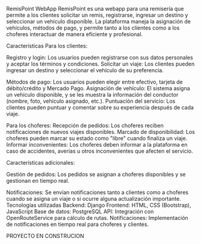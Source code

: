 RemisPoint WebApp
RemisPoint es una webapp para una remisería que permite a los clientes solicitar un remis, registrarse, ingresar un destino y seleccionar un vehículo disponible. La plataforma maneja la asignación de vehículos, métodos de pago, y permite tanto a los clientes como a los choferes interactuar de manera eficiente y profesional.

Características
Para los clientes:

Registro y login: Los usuarios pueden registrarse con sus datos personales y aceptar los términos y condiciones.
Solicitar un viaje: Los clientes pueden ingresar un destino y seleccionar el vehículo de su preferencia.

Métodos de pago: Los usuarios pueden elegir entre efectivo, tarjeta de débito/crédito y Mercado Pago.
Asignación de vehículo: El sistema asigna un vehículo disponible, y se les muestra la información del conductor (nombre, foto, vehículo asignado, etc.).
Puntuación del servicio: Los clientes pueden puntuar y comentar sobre su experiencia después de cada viaje.

Para los choferes:
Recepción de pedidos: Los choferes reciben notificaciones de nuevos viajes disponibles.
Marcado de disponibilidad: Los choferes pueden marcar su estado como "libre" cuando finaliza un viaje.
Informar inconvenientes: Los choferes deben informar a la plataforma en caso de accidentes, averías u otros inconvenientes que afecten el servicio.

Características adicionales:

Gestión de pedidos: Los pedidos se asignan a choferes disponibles y se gestionan en tiempo real.

Notificaciones: Se envían notificaciones tanto a clientes como a choferes cuando se asigna un viaje o si ocurre alguna actualización importante.
Tecnologías utilizadas
Backend: Django
Frontend: HTML, CSS (Bootstrap), JavaScript
Base de datos: PostgreSQL
API: Integración con OpenRouteService para cálculo de rutas.
Notificaciones: Implementación de notificaciones en tiempo real para choferes y clientes.

PROYECTO EN CONSTRUCION
